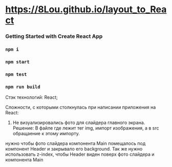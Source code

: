 # https://8Lou.github.io/layout_to_React

### Getting Started with Create React App

### `npm i`
### `npm start`
### `npm test`
### `npm run build`

Стэк технологий:
React;


Сложности, с которыми столкнулась при написании приложения на React:
1. Не визуализировались фото для слайдера главного экрана.
Решение: 
В файле где лежит тег img, импорт изображения, а в src обращаение к этому импорту.

нужно чтобы фото слайдера компонента Main помещалось под компонент Header и закрывало его background. Так же нужно использовать z-index, чтобы Header виден поверх фото слайдера и компонента Main 
